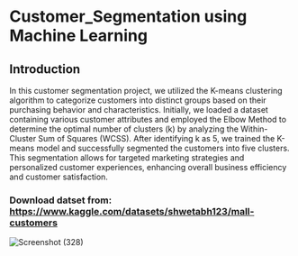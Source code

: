 # Customer_Segmentation using Machine Learning

## Introduction

In this customer segmentation project, we utilized the K-means clustering algorithm to categorize customers into distinct groups based on their purchasing behavior and characteristics. Initially, we loaded a dataset containing various customer attributes and employed the Elbow Method to determine the optimal number of clusters (k) by analyzing the Within-Cluster Sum of Squares (WCSS). After identifying k as 5, we trained the K-means model and successfully segmented the customers into five clusters. This segmentation allows for targeted marketing strategies and personalized customer experiences, enhancing overall business efficiency and customer satisfaction.

### Download datset from: https://www.kaggle.com/datasets/shwetabh123/mall-customers


![Screenshot (328)](https://github.com/Pradeep24032004/Customer_Segmentation/assets/118010705/d10c1ed2-a907-4e86-a18c-ecd831fd7708)
